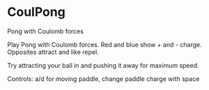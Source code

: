 # CoulPong
Pong with Coulomb forces


Play Pong with Coulomb forces. Red and blue show + and - charge. Opposites attract and like repel.

Try attracting your ball in and pushing it away for maximum speed.


Controls: a/d for moving paddle, change paddle charge with space

